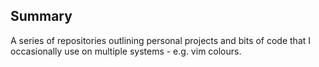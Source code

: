 ## Summary

A series of repositories outlining personal projects and bits of code that I occasionally use on multiple systems - e.g. vim colours.
